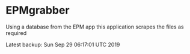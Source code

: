 # EPMgrabber
Using a database from the EPM app this application scrapes the files as required


Latest backup: Sun Sep 29 06:17:01 UTC 2019

